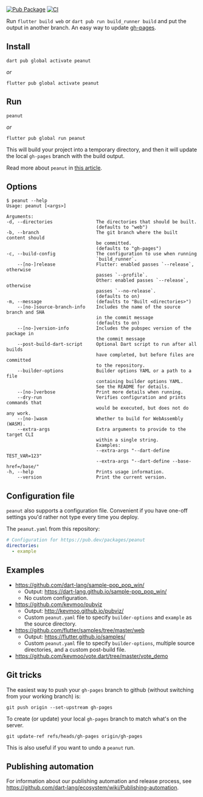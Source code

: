 [![Pub Package](https://img.shields.io/pub/v/peanut.svg)](https://pub.dev/packages/peanut)
[![CI](https://github.com/kevmoo/peanut.dart/actions/workflows/ci.yml/badge.svg)](https://github.com/kevmoo/peanut.dart/actions/workflows/ci.yml)

Run `flutter build web` or `dart pub run build_runner build` and put the output
in another branch. An easy way to update [gh-pages](https://pages.github.com/).

## Install

```console
dart pub global activate peanut
```

_or_

```console
flutter pub global activate peanut
```

## Run

```console
peanut
```

_or_

```console
flutter pub global run peanut
```

This will build your project into a temporary directory, and then it will update
the local `gh-pages` branch with the build output.

Read more about `peanut` in
[this article](https://medium.com/@kevmoo/show-off-your-flutter-dart-web-app-with-peanut-c0307f2b733c).

## Options

```console
$ peanut --help
Usage: peanut [<args>]

Arguments:
-d, --directories                The directories that should be built.
                                 (defaults to "web")
-b, --branch                     The git branch where the built content should
                                 be committed.
                                 (defaults to "gh-pages")
-c, --build-config               The configuration to use when running
                                 `build_runner`.
    --[no-]release               Flutter: enabled passes `--release`, otherwise
                                 passes `--profile`.
                                 Other: enabled passes `--release`, otherwise
                                 passes `--no-release`.
                                 (defaults to on)
-m, --message                    (defaults to "Built <directories>")
    --[no-]source-branch-info    Includes the name of the source branch and SHA
                                 in the commit message
                                 (defaults to on)
    --[no-]version-info          Includes the pubspec version of the package in
                                 the commit message
    --post-build-dart-script     Optional Dart script to run after all builds
                                 have completed, but before files are committed
                                 to the repository.
    --builder-options            Builder options YAML or a path to a file
                                 containing builder options YAML.
                                 See the README for details.
    --[no-]verbose               Print more details when running.
    --dry-run                    Verifies configuration and prints commands that
                                 would be executed, but does not do any work.
    --[no-]wasm                  Whether to build for WebAssembly (WASM).
    --extra-args                 Extra arguments to provide to the target CLI
                                 within a single string.
                                 Examples:
                                 --extra-args "--dart-define TEST_VAR=123"
                                 --extra-args "--dart-define --base-href=/base/"
-h, --help                       Prints usage information.
    --version                    Print the current version.
```

## Configuration file

`peanut` also supports a configuration file. Convenient if you have one-off
settings you'd rather not type every time you deploy.

The `peanut.yaml` from this repository:

```yaml
# Configuration for https://pub.dev/packages/peanut
directories:
  - example
```

## Examples

- https://github.com/dart-lang/sample-pop_pop_win/
  - Output: https://dart-lang.github.io/sample-pop_pop_win/
  - No custom configuration.
- https://github.com/kevmoo/pubviz
  - Output: http://kevmoo.github.io/pubviz/
  - Custom `peanut.yaml` file to specify `builder-options` and `example` as the
    source directory.
- https://github.com/flutter/samples/tree/master/web
  - Output: https://flutter.github.io/samples/
  - Custom `peanut.yaml` file to specify `builder-options`, multiple source
    directories, and a custom post-build file.
- https://github.com/kevmoo/vote.dart/tree/master/vote_demo

## Git tricks

The easiest way to push your `gh-pages` branch to github (without switching from
your working branch) is:

```console
git push origin --set-upstream gh-pages
```

To create (or update) your local `gh-pages` branch to match what's on the
server.

```console
git update-ref refs/heads/gh-pages origin/gh-pages
```

This is also useful if you want to undo a `peanut` run.

## Publishing automation

For information about our publishing automation and release process, see
https://github.com/dart-lang/ecosystem/wiki/Publishing-automation.

